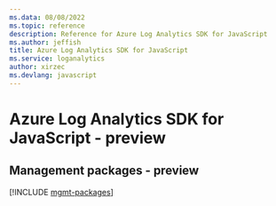 ```yaml
---
ms.data: 08/08/2022
ms.topic: reference
description: Reference for Azure Log Analytics SDK for JavaScript
ms.author: jeffish
title: Azure Log Analytics SDK for JavaScript
ms.service: loganalytics
author: xirzec
ms.devlang: javascript
---
```

# Azure Log Analytics SDK for JavaScript - preview

## Management packages - preview
[!INCLUDE [mgmt-packages](log-analytics-mgmt-index.md)]